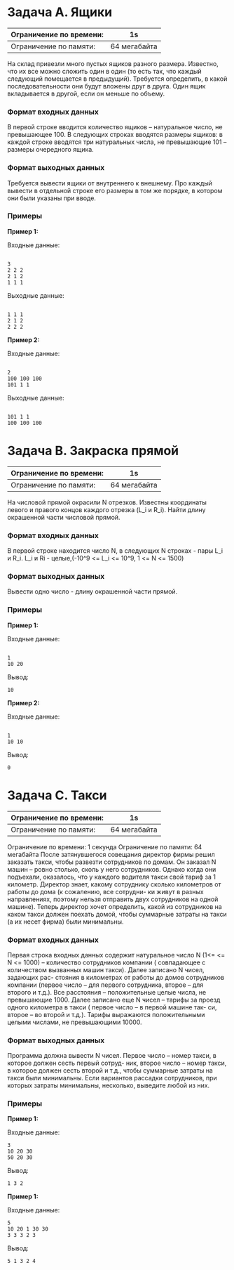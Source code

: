 # Задача A. Ящики

| Ограничение по времени: | 1s           |
|-------------------------|--------------|
| Ограничение по памяти:  | 64 мегабайта |

На склад привезли много пустых ящиков разного размера. Известно, что их все можно сложить один в один (то есть так, что
каждый следующий помещается в предыдущий). Требуется определить, в какой последовательности они будут вложены друг в
друга. Один ящик вкладывается в другой, если он меньше по объему.

### Формат входных данных

В первой строке вводится количество ящиков – натуральное число, не превышающее 100. В следующих строках вводятся размеры
ящиков: в каждой строке вводятся три натуральных числа, не превышающие 101 – размеры очередного ящика.

### Формат выходных данных

Требуется вывести ящики от внутреннего к внешнему. Про каждый вывести в отдельной строке его размеры в том же порядке, в
котором они были указаны при вводе.

### Примеры

**Пример 1:**

Входные данные:

```

3
2 2 2
2 1 2
1 1 1

```

Выходные данные:

```

1 1 1
2 1 2
2 2 2

```

**Пример 2:**

Входные данные:

```

2
100 100 100
101 1 1

```

Выходные данные:

```

101 1 1
100 100 100

```

# Задача B. Закраска прямой

| Ограничение по времени: | 1s           |
|-------------------------|--------------|
| Ограничение по памяти:  | 64 мегабайта |

На числовой прямой окрасили N отрезков. Известны координаты левого и правого концов каждого отрезка (L_i и R_i). Найти
длину окрашенной части числовой прямой.

### Формат входных данных

В первой строке находится число N, в следующих N строках - пары L_i и R_i. L_i и Ri - целые,(-10^9 <= L_i  <= 10^9, 1 <=
N <= 1500)

### Формат выходных данных

Вывести одно число - длину окрашенной части прямой.

### Примеры

**Пример 1:**

Входные данные:

```

1
10 20

```

Вывод:

```
10

```

**Пример 2:**

Входные данные:

```

1
10 10

```

Вывод:

```
0

```   

# Задача C. Такси

| Ограничение по времени: | 1s           |
|-------------------------|--------------|
| Ограничение по памяти:  | 64 мегабайта |

Ограничение по времени: 1 секунда Ограничение по памяти: 64 мегабайта
После затянувшегося совещания директор фирмы решил заказать такси, чтобы развезти сотрудников по домам. Он заказал N
машин – ровно столько, сколь у него сотрудников. Однако когда они подъехали, оказалось, что у каждого водителя такси
свой тариф за 1 километр.
Директор знает, какому сотруднику сколько километров от работы до дома (к сожалению, все сотрудни- ки живут в разных
направлениях, поэтому нельзя отправить двух сотрудников на одной машине). Теперь директор хочет определить, какой из
сотрудников на каком такси должен поехать домой, чтобы суммарные затраты на такси (а их несет фирма) были минимальны.

### Формат входных данных

Первая строка входных данных содержит натуральное число N (1<=  <= N <= 1000) – количество сотрудников компании (
совпадающее
с количеством вызванных машин такси). Далее записано N чисел, задающих рас- стояния в километрах от работы до домов
сотрудников компании (первое число – для первого сотрудника, второе – для второго и т.д.). Все расстояния –
положительные целые числа, не превышающие 1000. Далее записано еще N чисел – тарифы за проезд одного километра в такси (
первое число – в первой машине так- си, второе – во второй и т.д.). Тарифы выражаются положительными целыми числами, не
превышающими 10000.

### Формат выходных данных

Программа должна вывести N чисел. Первое число – номер такси, в которое должен сесть первый сотруд- ник, второе число –
номер такси, в которое должен сесть второй и т.д., чтобы суммарные затраты на такси были минимальны. Если вариантов
рассадки сотрудников, при которых затраты минимальны, несколько, выведите любой из них.

### Примеры

**Пример 1:**

Входные данные:

```
3
10 20 30
50 20 30
```

Вывод:

```
1 3 2
```

**Пример 1:**

Входные данные:

```
5
10 20 1 30 30
3 3 3 2 3
```

Вывод:

```
5 1 3 2 4
```



